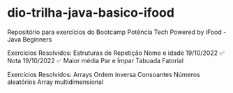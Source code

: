 # dio-trilha-java-basico-ifood
Repositório para exercícios do Bootcamp Potência Tech Powered by iFood - Java Beginners

Exercícios Resolvidos: Estruturas de Repetição
Nome e idade 19/10/2022 ✅
Nota 19/10/2022 ✅
Maior média
Par e Ímpar
Tabuada
Fatorial

Exercícios Resolvidos: Arrays
Ordem inversa
Consoantes
Números aleatórios 
Array multidimensional